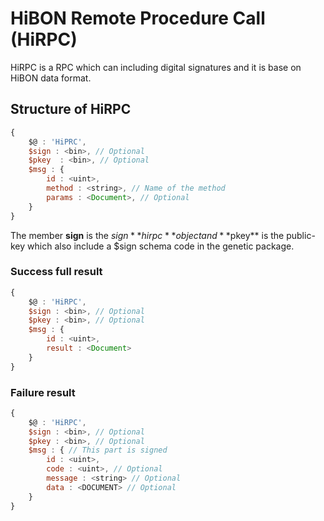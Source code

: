 # HiBON Remote Procedure Call (HiRPC)

HiRPC is a RPC which can including digital signatures and it is base on HiBON data format.

## Structure of HiRPC
```js
{
    $@ : 'HiPRC',
    $sign : <bin>, // Optional
    $pkey  : <bin>, // Optional
    $msg : {
        id : <uint>,
        method : <string>, // Name of the method
        params : <Document>, // Optional
    }
}
```
The member **sign** is the $sign **hirpc** object and **$pkey** is the public-key which also include a $sign schema code in the genetic package.

### Success full result
```js
{
    $@ : 'HiRPC',
    $sign : <bin>, // Optional
    $pkey : <bin>, // Optional
    $msg : {
        id : <uint>,
        result : <Document>
    }
}

```

### Failure result
```js
{
    $@ : 'HiRPC',
    $sign : <bin>, // Optional
    $pkey : <bin>, // Optional
    $msg : { // This part is signed
        id : <uint>,
        code : <uint>, // Optional
        message : <string> // Optional
	    data : <DOCUMENT> // Optional
    }
}
```
